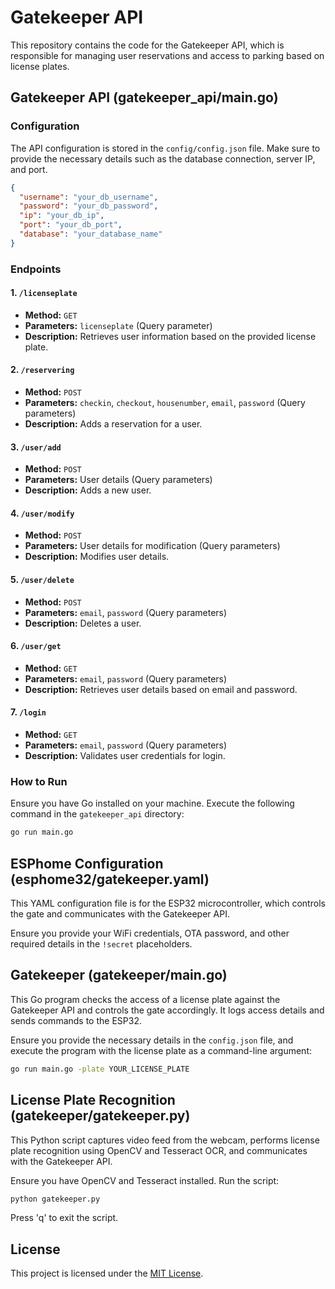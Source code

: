 # Gatekeeper API

This repository contains the code for the Gatekeeper API, which is responsible for managing user reservations and access to parking based on license plates.

## Gatekeeper API (gatekeeper_api/main.go)

### Configuration

The API configuration is stored in the `config/config.json` file. Make sure to provide the necessary details such as the database connection, server IP, and port.

```json
{
  "username": "your_db_username",
  "password": "your_db_password",
  "ip": "your_db_ip",
  "port": "your_db_port",
  "database": "your_database_name"
}
```

### Endpoints

#### 1. `/licenseplate`

- **Method:** `GET`
- **Parameters:** `licenseplate` (Query parameter)
- **Description:** Retrieves user information based on the provided license plate.

#### 2. `/reservering`

- **Method:** `POST`
- **Parameters:** `checkin`, `checkout`, `housenumber`, `email`, `password` (Query parameters)
- **Description:** Adds a reservation for a user.

#### 3. `/user/add`

- **Method:** `POST`
- **Parameters:** User details (Query parameters)
- **Description:** Adds a new user.

#### 4. `/user/modify`

- **Method:** `POST`
- **Parameters:** User details for modification (Query parameters)
- **Description:** Modifies user details.

#### 5. `/user/delete`

- **Method:** `POST`
- **Parameters:** `email`, `password` (Query parameters)
- **Description:** Deletes a user.

#### 6. `/user/get`

- **Method:** `GET`
- **Parameters:** `email`, `password` (Query parameters)
- **Description:** Retrieves user details based on email and password.

#### 7. `/login`

- **Method:** `GET`
- **Parameters:** `email`, `password` (Query parameters)
- **Description:** Validates user credentials for login.

### How to Run

Ensure you have Go installed on your machine. Execute the following command in the `gatekeeper_api` directory:

```bash
go run main.go
```

## ESPhome Configuration (esphome32/gatekeeper.yaml)

This YAML configuration file is for the ESP32 microcontroller, which controls the gate and communicates with the Gatekeeper API.

Ensure you provide your WiFi credentials, OTA password, and other required details in the `!secret` placeholders.

## Gatekeeper (gatekeeper/main.go)

This Go program checks the access of a license plate against the Gatekeeper API and controls the gate accordingly. It logs access details and sends commands to the ESP32.

Ensure you provide the necessary details in the `config.json` file, and execute the program with the license plate as a command-line argument:

```bash
go run main.go -plate YOUR_LICENSE_PLATE
```

## License Plate Recognition (gatekeeper/gatekeeper.py)

This Python script captures video feed from the webcam, performs license plate recognition using OpenCV and Tesseract OCR, and communicates with the Gatekeeper API.

Ensure you have OpenCV and Tesseract installed. Run the script:

```bash
python gatekeeper.py
```

Press 'q' to exit the script.

## License

This project is licensed under the [MIT License](LICENSE).